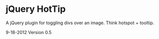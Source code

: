jQuery HotTip
=============

A jQuery plugin for toggling divs over an image.
Think hotspot + tooltip.

9-18-2012 Version 0.5